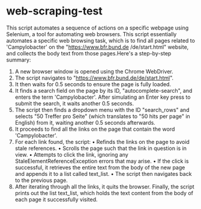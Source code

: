 # web-scraping-test

This script automates a sequence of actions on a specific webpage using Selenium, a tool for
automating web browsers. This script essentially automates a specific web browsing task,
which is to find all pages related to 'Campylobacter' on the "https://www.bfr.bund.de
/de/start.html" website, and collects the body text from those pages.Here's a step-by-step
summary:
1. A new browser window is opened using the Chrome WebDriver.
2. The script navigates to "https://www.bfr.bund.de/de/start.html".
3. It then waits for 0.5 seconds to ensure the page is fully loaded.
4. It finds a search field on the page by its ID, "autocomplete-search", and enters the term
'Campylobacter'. After simulating an Enter key press to submit the search, it waits
another 0.5 seconds.
5. The script then finds a dropdown menu with the ID "search_rows" and selects "50 Treffer
pro Seite" (which translates to "50 hits per page" in English) from it, waiting another 0.5
seconds afterwards.
6. It proceeds to find all the links on the page that contain the word 'Campylobacter'.
7. For each link found, the script:
• Refinds the links on the page to avoid stale references.
• Scrolls the page such that the link in question is in view.
• Attempts to click the link, ignoring any StaleElementReferenceException errors that
may arise.
• If the click is successful, it retrieves the entire text from the body of the new page
and appends it to a list called text_list.
• The script then navigates back to the previous page.
8. After iterating through all the links, it quits the browser. Finally, the script prints out the
list text_list, which holds the text content from the body of each page it successfully
visited.
